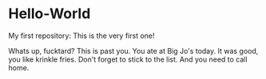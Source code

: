 # Hello-World
My first repository: This is the very first one!

Whats up, fucktard?
This is past you. You ate at Big Jo's today. It was good, you like krinkle fries. Don't forget to stick to the list. And you need to call home. 
